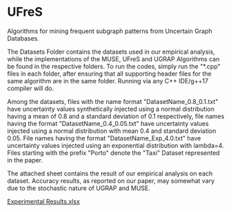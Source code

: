 # UFreS
Algorithms for mining frequent subgraph patterns from Uncertain Graph Databases.

The Datasets Folder contains the datasets used in our empirical analysis, while the implementations of the MUSE, UFreS and UGRAP Algorithms can be found in the respective folders. To run the codes, simply run the "*.cpp" files in each folder, after ensuring that all supporting header files for the same algorithm are in the same folder. Running via any C++ IDE/g++17 compiler will do.

Among the datasets, files with the name format "DatasetName_0.8_0.1.txt" have uncertainty values synthetically injected using a normal distribution having a mean of 0.8 and a standard deviation of 0.1 respectively, file names having the format "DatasetName_0.4_0.05.txt" have uncertainty values injected using a normal distribution with mean 0.4 and standard deviation 0.05. File names having the format "DatasetName_Exp_4.0.txt" have uncertainty values injected using an exponential distribution with lambda=4. Files starting with the prefix "Porto" denote the "Taxi" Dataset represented in the paper.


The attached sheet contains the result of our empirical analysis on each dataset. Accuracy results, as reported on our paper, may somewhat vary due to the stochastic nature of UGRAP and MUSE.

[Experimental Results.xlsx](https://github.com/sogeking124/UFreS/files/6994795/Experimental.Results.xlsx)

